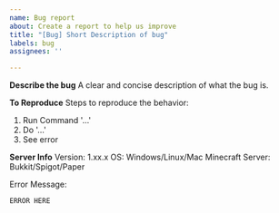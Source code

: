 ```yaml
---
name: Bug report
about: Create a report to help us improve
title: "[Bug] Short Description of bug"
labels: bug
assignees: ''

---
```


**Describe the bug**
A clear and concise description of what the bug is.

**To Reproduce**
Steps to reproduce the behavior:
1. Run Command '...'
2. Do '...'
4. See error

**Server Info**
Version: 1.xx.x
OS: Windows/Linux/Mac
Minecraft Server: Bukkit/Spigot/Paper

Error Message:
```
ERROR HERE
```
